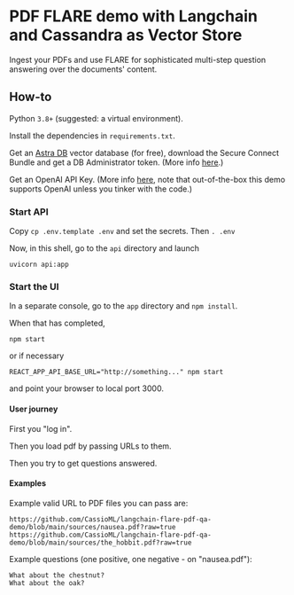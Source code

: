 # PDF FLARE demo with Langchain and Cassandra as Vector Store

Ingest your PDFs and use FLARE for sophisticated multi-step question answering
over the documents' content.

## How-to

Python `3.8+` (suggested: a virtual environment).

Install the dependencies in `requirements.txt`.

Get an [Astra DB](https://astra.datastax.com) vector database (for free), download the Secure Connect Bundle and get a DB Administrator token.
(More info [here](https://cassio.org/start_here/#create-the-database).)

Get an OpenAI API Key.
(More info [here](https://cassio.org/start_here/#llm-access), note that out-of-the-box this demo supports OpenAI unless you tinker with the code.)

### Start API

Copy `cp .env.template .env` and set the secrets. Then `. .env`

Now, in this shell, go to the `api` directory and launch

```
uvicorn api:app
```

### Start the UI

In a separate console, go to the `app` directory and `npm install`.

When that has completed,

```
npm start
```

or if necessary

```
REACT_APP_API_BASE_URL="http://something..." npm start
```

and point your browser to local port 3000.

#### User journey

First you "log in".

Then you load pdf by passing URLs to them.

Then you try to get questions answered.

#### Examples

Example valid URL to PDF files you can pass are:

```
https://github.com/CassioML/langchain-flare-pdf-qa-demo/blob/main/sources/nausea.pdf?raw=true
https://github.com/CassioML/langchain-flare-pdf-qa-demo/blob/main/sources/the_hobbit.pdf?raw=true
```

Example questions (one positive, one negative - on "nausea.pdf"):

```
What about the chestnut?
What about the oak?
```
